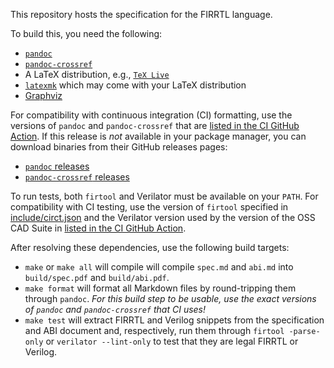 This repository hosts the specification for the FIRRTL language.

To build this, you need the following:

- [`pandoc`](https://pandoc.org/)
- [`pandoc-crossref`](https://lierdakil.github.io/pandoc-crossref/)
- A LaTeX distribution, e.g., [`TeX Live`](https://tug.org/texlive/)
- [`latexmk`](https://ctan.org/pkg/latexmk?lang=en) which may come with your LaTeX distribution
- [Graphviz](https://graphviz.org/)

For compatibility with continuous integration (CI) formatting, use the versions
of `pandoc` and `pandoc-crossref` that are [listed in the CI GitHub
Action](.github/workflows/continuous-integration-ci.yml). If this release is
*not* available in your package manager, you can download binaries from their
GitHub releases pages:
- [`pandoc` releases](https://github.com/jgm/pandoc/releases)
- [`pandoc-crossref` releases](https://github.com/lierdakil/pandoc-crossref/releases)

To run tests, both `firtool` and Verilator must be available on your `PATH`.
For compatibility with CI testing, use the version of `firtool` specified in
[include/circt.json](include/circt.json) and the Verilator version used by the
version of the OSS CAD Suite in [listed in the CI GitHub
Action](.github/workflows/continuous-integration-ci.yml).

After resolving these dependencies, use the following build targets:

- `make` or `make all` will compile will compile `spec.md` and `abi.md` into
  `build/spec.pdf` and `build/abi.pdf`.
- `make format` will format all Markdown files by round-tripping them through
  `pandoc`. *For this build step to be usable, use the exact versions of
  `pandoc` and `pandoc-crossref` that CI uses!*
- `make test` will extract FIRRTL and Verilog snippets from the specification
  and ABI document and, respectively, run them through `firtool -parse-only` or
  `verilator --lint-only` to test that they are legal FIRRTL or Verilog.
